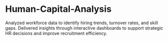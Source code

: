 # Human-Capital-Analysis
Analyzed workforce data to identify hiring trends, turnover rates, and skill gaps. Delivered insights through interactive dashboards to support strategic HR decisions and improve recruitment efficiency.
